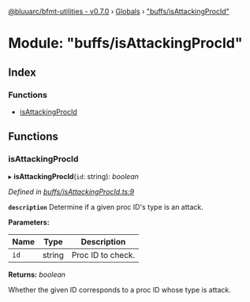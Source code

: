 [@bluuarc/bfmt-utilities - v0.7.0](../README.md) › [Globals](../globals.md) › ["buffs/isAttackingProcId"](_buffs_isattackingprocid_.md)

# Module: "buffs/isAttackingProcId"

## Index

### Functions

* [isAttackingProcId](_buffs_isattackingprocid_.md#isattackingprocid)

## Functions

###  isAttackingProcId

▸ **isAttackingProcId**(`id`: string): *boolean*

*Defined in [buffs/isAttackingProcId.ts:9](https://github.com/BluuArc/bfmt-utilities/blob/master/src/buffs/isAttackingProcId.ts#L9)*

**`description`** Determine if a given proc ID's type is an attack.

**Parameters:**

Name | Type | Description |
------ | ------ | ------ |
`id` | string | Proc ID to check. |

**Returns:** *boolean*

Whether the given ID corresponds to a proc ID whose type is attack.
